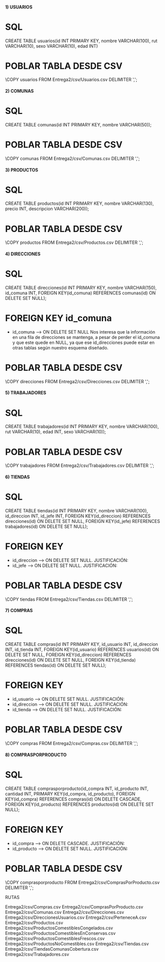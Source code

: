 




#### 1) USUARIOS ####


# SQL #
CREATE TABLE usuarios(id INT PRIMARY KEY, nombre VARCHAR(100), rut VARCHAR(10), sexo VARCHAR(10), edad INT)

# POBLAR TABLA DESDE CSV #
\COPY usuarios FROM Entrega2/csv/Usuarios.csv DELIMITER ',';


#### 2) COMUNAS ####

# SQL #
CREATE TABLE comunas(id INT PRIMARY KEY, nombre VARCHAR(50));

# POBLAR TABLA DESDE CSV #
\COPY comunas FROM Entrega2/csv/Comunas.csv DELIMITER ',';


#### 3) PRODUCTOS ####

# SQL #
CREATE TABLE productos(id INT PRIMARY KEY, nombre VARCHAR(130), precio INT, descripcion VARCHAR(200));

# POBLAR TABLA DESDE CSV #
\COPY productos FROM Entrega2/csv/Productos.csv DELIMITER ',';


#### 4) DIRECCIONES ####

# SQL #
CREATE TABLE direcciones(id INT PRIMARY KEY, nombre VARCHAR(150), id_comuna INT, FOREIGN KEY(id_comuna) REFERENCES comunas(id) ON DELETE SET NULL);

# FOREIGN KEY id_comuna #
* id_comuna --> ON DELETE SET NULL
Nos interesa que la información en una fila de direcciones se mantenga, a pesar de perder el id_comuna y que este quede en NULL, ya que ese id_direcciones puede estar en otras tablas según nuestro esquema diseñado.

# POBLAR TABLA DESDE CSV #
\COPY direcciones FROM Entrega2/csv/Direcciones.csv DELIMITER ',';



#### 5) TRABAJADORES ####
# SQL #
CREATE TABLE trabajadores(id INT PRIMARY KEY, nombre VARCHAR(100), rut VARCHAR(10), edad INT, sexo VARCHAR(10));
# POBLAR TABLA DESDE CSV #
\COPY trabajadores FROM Entrega2/csv/Trabajadores.csv DELIMITER ',';


#### 6) TIENDAS ####
# SQL #
CREATE TABLE tiendas(id INT PRIMARY KEY, nombre VARCHAR(100), id_direccion INT, id_jefe INT, FOREIGN KEY(id_direccion) REFERENCES direcciones(id) ON DELETE SET NULL, FOREIGN KEY(id_jefe) REFERENCES trabajadores(id) ON DELETE SET NULL);
# FOREIGN KEY #
* id_direccion --> ON DELETE SET NULL. JUSTIFICACIÓN:
* id_jefe --> ON DELETE SET NULL. JUSTIFICACIÓN:  
# POBLAR TABLA DESDE CSV #
\COPY tiendas FROM Entrega2/csv/Tiendas.csv DELIMITER ',';


#### 7) COMPRAS ####
# SQL #
CREATE TABLE compras(id INT PRIMARY KEY, id_usuario INT, id_direccion INT, id_tienda INT, FOREIGN KEY(id_usuario) REFERENCES usuarios(id) ON DELETE SET NULL, FOREIGN KEY(id_direccion) REFERENCES direcciones(id) ON DELETE SET NULL, FOREIGN KEY(id_tienda) REFERENCES tiendas(id) ON DELETE SET NULL);
# FOREIGN KEY #
* id_usuario --> ON DELETE SET NULL. JUSTIFICACIÓN: 
* id_direccion --> ON DELETE SET NULL. JUSTIFICACIÓN: 
* id_tienda --> ON DELETE SET NULL. JUSTIFICACIÓN: 
# POBLAR TABLA DESDE CSV #
\COPY compras FROM Entrega2/csv/Compras.csv DELIMITER ',';


#### 8) COMPRASPORPRODUCTO ####
# SQL #
CREATE TABLE comprasporproducto(id_compra INT, id_producto INT, cantidad INT, PRIMARY KEY(id_compra, id_producto), FOREIGN KEY(id_compra) REFERENCES compras(id) ON DELETE CASCADE, FOREIGN KEY(id_producto) REFERENCES productos(id) ON DELETE SET NULL);
# FOREIGN KEY #
* id_compra --> ON DELETE CASCADE. JUSTIFICACIÓN: 
* id_producto --> ON DELETE SET NULL. JUSTIFICACIÓN: 
# POBLAR TABLA DESDE CSV #
\COPY comprasporproducto FROM Entrega2/csv/ComprasPorProducto.csv DELIMITER ',';









RUTAS

  Entrega2/csv/Compras.csv
  Entrega2/csv/ComprasPorProducto.csv
  Entrega2/csv/Comunas.csv
  Entrega2/csv/Direcciones.csv
  Entrega2/csv/DireccionesUsuarios.csv
  Entrega2/csv/PerteneceA.csv
  Entrega2/csv/Productos.csv
  Entrega2/csv/ProductosComestiblesCongelados.csv
  Entrega2/csv/ProductosComestiblesEnConservas.csv
  Entrega2/csv/ProductosComestiblesFrescos.csv
  Entrega2/csv/ProductosNoComestibles.csv
  Entrega2/csv/Tiendas.csv
  Entrega2/csv/TiendasComunasCobertura.csv
  Entrega2/csv/Trabajadores.csv
  